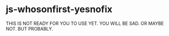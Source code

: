 # js-whosonfirst-yesnofix

THIS IS NOT READY FOR YOU TO USE YET. YOU WILL BE SAD. OR MAYBE NOT. BUT PROBABLY.

